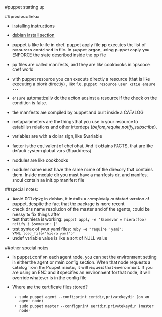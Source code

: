 #puppet starting up

##precious links:

* [installing instructions](https://puppetlabs.com/misc/download-options)
* [debian install section](https://docs.puppetlabs.com/guides/install_puppet/install_debian_ubuntu.html)

* puppet is like knife in chef. puppet apply file.pp executes the list of resources contained in file. In puppet jargon, using puppet apply you ENFORCE the state described inside the pp file
* pp files are called manifests, and they are like cookbooks in opscode chef world
* with puppet resource you can execute directly a resource (that is like executing a block directly) , like f.e. `puppet resource user katie ensure ...`
* `ensure` automatically do the action against a resource if the check on the condition is false. 
* the manifests are compiled by puppet and built inside a CATALOG
* metaparameters are the things that you use in your resource to estabilish relations and other interdeps (*before*,*require*,*notify*,*subscribe*).
* variables are with a dollar sign, like $variable
* facter is the equivalent of chef ohai. And it obtains FACTS, that are like default system global vars ($ipaddress)
* modules are like cookbooks 
* modules name must have the same name of the direcory that contains them. Inside module dir you must have a manifests dir, and manifest shoul contain an init.pp manifest file 

##special notes:
* Avoid PC1 dpkg in debian, it installs a completely outdated version of puppet, despite the fact that the package is more recent
* check dns name resolution of the master and of the agents, could be messy to fix things after 
* test that hiera is working: `puppet apply -e '$somevar = hiera(foo) notify { $somevar: }'`
* test syntax of your yaml files: `ruby -e "require 'yaml'; YAML.load_file('hiera.yaml')"` 
* undef variable value is like a sort of NULL value


##other special notes

* In puppet.conf on each agent node, you can set the environment setting in either the agent or main config section. When that node requests a catalog from the Puppet master, it will request that environment. If you are using an ENC and it specifies an environment for that node, it will override whatever is in the config file

* Where are the certificate files stored?
    * `sudo puppet agent --configprint certdir,privatekeydir (on an agent node)`
    * `sudo puppet master --configprint eertdir,privatekeydir (master node)`

